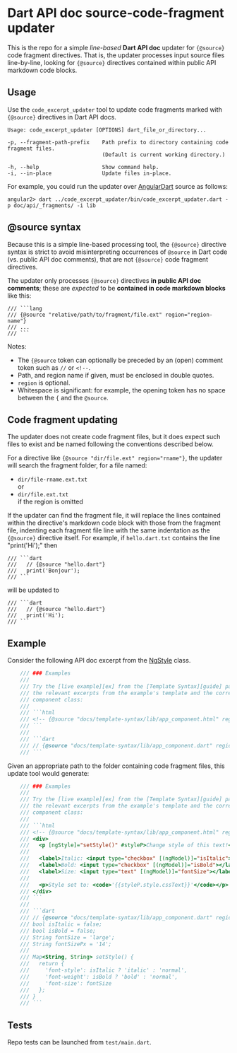 # Dart API doc source-code-fragment updater

This is the repo for a simple _line-based_ **Dart API doc** updater for `{@source}` code fragment directives.
That is, the updater processes input source files line-by-line, looking for `{@source}` 
directives contained within public API markdown code blocks.

## Usage

Use the `code_excerpt_updater` tool to update code fragments marked with `{@source}` directives in Dart API docs.

```
Usage: code_excerpt_updater [OPTIONS] dart_file_or_directory...

-p, --fragment-path-prefix    Path prefix to directory containing code fragment files.
                              (Default is current working directory.)

-h, --help                    Show command help.
-i, --in-place                Update files in-place.
```

For example, you could run the updater over [AngularDart](https://github.com/dart-lang/angular2) source as follows:

`angular2> dart ../code_excerpt_updater/bin/code_excerpt_updater.dart -p doc/api/_fragments/ -i lib`

## @source syntax

Because this is a simple line-based processing tool, the `{@source}` directive syntax
is strict to avoid misinterpreting occurrences of `@source` in Dart
code (vs. public API doc comments), that are not `{@source}` code fragment directives.

The updater only processes `{@source}` directives **in public API
doc comments**; these are _expected_ to be **contained in code markdown blocks** like this:

```
/// ```lang
/// {@source "relative/path/to/fragment/file.ext" region="region-name"}
/// ...
/// ```
```

Notes:
- The `{@source` token can optionally be preceded by an (open) comment token such as
  `//` or `<!--`.
- Path, and region name if given, must be enclosed in double quotes.
- `region` is optional.
- Whitespace is significant: for example, the opening token has no space between the
  `{` and the `@source`.

## Code fragment updating

The updater does not create code fragment files, but it does expect such files to 
exist and be named following the conventions described below.

For a directive like `{@source "dir/file.ext" region="rname"}`, the updater will search the
fragment folder, for a file named:

- `dir/file-rname.ext.txt`<br>
   or
- `dir/file.ext.txt`<br>
   if the region is omitted

If the updater can find the fragment file, it will replace the lines contained within
the directive's markdown code block with those from the fragment file, indenting each
fragment file line with the same indentation as the `{@source}` directive itself.
For example, if `hello.dart.txt` contains the line "print('Hi');" then

```
/// ```dart
///   // {@source "hello.dart"}
///   print('Bonjour');
/// ```
```

will be updated to

```
/// ```dart
///   // {@source "hello.dart"}
///   print('Hi');
/// ```
```

## Example

Consider the following API doc excerpt from the
[NgStyle](https://webdev.dartlang.org/angular/api/angular2.common/NgStyle-class) class.

```dart
    /// ### Examples
    ///
    /// Try the [live example][ex] from the [Template Syntax][guide] page. Here are
    /// the relevant excerpts from the example's template and the corresponding
    /// component class:
    ///
    /// ```html
    /// <!-- {@source "docs/template-syntax/lib/app_component.html" region="NgStyle"} -->
    /// ```
    ///
    /// ```dart
    /// // {@source "docs/template-syntax/lib/app_component.dart" region="NgStyle"}
    /// ```
```

Given an appropriate path to the folder containing code fragment files, this
update tool would generate:

```dart
    /// ### Examples
    ///
    /// Try the [live example][ex] from the [Template Syntax][guide] page. Here are
    /// the relevant excerpts from the example's template and the corresponding
    /// component class:
    ///
    /// ```html
    /// <!-- {@source "docs/template-syntax/lib/app_component.html" region="NgStyle"} -->
    /// <div>
    ///   <p [ngStyle]="setStyle()" #styleP>Change style of this text!</p>
    /// 
    ///   <label>Italic: <input type="checkbox" [(ngModel)]="isItalic"></label> |
    ///   <label>Bold: <input type="checkbox" [(ngModel)]="isBold"></label> |
    ///   <label>Size: <input type="text" [(ngModel)]="fontSize"></label>
    /// 
    ///   <p>Style set to: <code>'{{styleP.style.cssText}}'</code></p>
    /// </div>
    /// ```
    ///
    /// ```dart
    /// // {@source "docs/template-syntax/lib/app_component.dart" region="NgStyle"}
    /// bool isItalic = false;
    /// bool isBold = false;
    /// String fontSize = 'large';
    /// String fontSizePx = '14';
    /// 
    /// Map<String, String> setStyle() {
    ///   return {
    ///     'font-style': isItalic ? 'italic' : 'normal',
    ///     'font-weight': isBold ? 'bold' : 'normal',
    ///     'font-size': fontSize
    ///   };
    /// }
    /// ```
```

## Tests

Repo tests can be launched from `test/main.dart`.